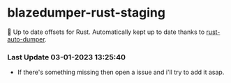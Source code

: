 # blazedumper-rust-staging

🚀 Up to date offsets for Rust. Automatically kept up to date thanks to [rust-auto-dumper](https://github.com/Akandesh/rust-auto-dumper).


### Last Update 03-01-2023 13:25:40
- If there's something missing then open a issue and i'll try to add it asap.